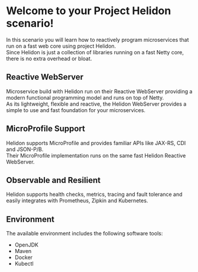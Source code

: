 # Welcome to your Project Helidon scenario!

In this scenario you will learn how to reactively program microservices that run on a fast web core using project Helidon.  
Since Helidon is just a collection of libraries running on a fast Netty core, there is no extra overhead or bloat.

## Reactive WebServer

Microservice build with Helidon run on their Reactive WebServer providing a modern functional programming model and runs on top of Netty.  
As its lightweight, flexible and reactive, the Helidon WebServer provides a simple to use and fast foundation for your microservices.

## MicroProfile Support

Helidon supports MicroProfile and provides familiar APIs like JAX-RS, CDI and JSON-P/B.  
Their MicroProfile implementation runs on the same fast Helidon Reactive WebServer. 

## Observable and Resilient
Helidon supports health checks, metrics, tracing and fault tolerance and easily integrates with Prometheus, Zipkin and Kubernetes. 

## Environment
The available environment includes the following software tools: 
* OpenJDK
* Maven
* Docker
* Kubectl
